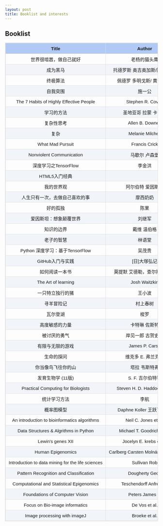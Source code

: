 ```yaml
---
layout: post
title: Booklist and interests
---
```

<style>
table {
    width: 100%; /*表格宽度*/
    max-width: 65em; /*表格最大宽度，避免表格过宽*/
    border: 1px solid #dedede; /*表格外边框设置*/
    margin: 15px auto; /*外边距*/
    border-collapse: collapse; /*使用单一线条的边框*/
    empty-cells: show; /*单元格无内容依旧绘制边框*/
    font-size: 15px;
    font-family: Arial;
}
table th,
table td {
  height: 35px; /*统一每一行的默认高度*/
  border: 1px solid #dedede; /*内部边框样式*/
  padding: 0 10px; /*内边距*/
}
table th {
    font-weight: bold; /*加粗*/
    text-align: center !important; /*内容居中，加上 !important 避免被 Markdown 样式覆盖*/
    background: rgba(100,149,237,0.5); /*背景色*/
}
table tbody tr:nth-child(2n) {
    background: rgba(158,188,226,0.12); 
}
table td:nth-child(1) {
    white-space: nowrap; 
}
table td:nth-child(2) {
    white-space: nowrap; 
}
table td:nth-child(3) {
    white-space: nowrap; 
}
table td:nth-child(4) {
    white-space: nowrap; 
}
</style>

## Booklist

|Title|Author|Finished|Review|
|:---:|:----:|:------:|:-----:|
|世界很喧嚣，做自己就好|老杨的猫头鹰|Y||
|成为黑马|托德罗斯 奥吉奥加斯/陈友勋 译|Y||
|终极算法|佩德罗 多明戈斯/ 黄芳萍 译|Y||
|自我突围|施一公|||
|The 7 Habits of Highly Effective People|Stephen R. Covey|Y||
|学习的方法|圣地亚哥 拉蒙 卡哈尔|Y||
|复杂性思考|Allen B. Downey|||
|复杂|Melanie Milchell|||
|What Mad Pursuit|Francis Crick|||
|Nonviolent Communication|马歇尔 卢森堡|||
|深度学习之TensorFlow|李金洪|||
|HTML5入门经典||||
|我的世界观|阿尔伯特 爱因斯坦|||
|人生只有一次，去做自己喜欢的事|摩西奶奶|Y||
|好的孤独|陈果|Y||
|爱因斯坦：想象颠覆世界|刘继军|||
|知识的边界|戴维 温伯格|||
|老子的智慧|林语堂|||
|Python 深度学习：基于TensorFlow|吴茂贵|||
|GitHub入门与实践|[日]大塚弘记|||
|如何阅读一本书|莫提默 艾德勒，查尔斯 范多伦|Y||
|The Art of learning|Josh Waitzkin|||
|一只特立独行的猪|王小波|Y||
|寻羊冒险记|村上春树|Y||
|瓦尔登湖|梭罗|||
|高度敏感的力量|卡特琳 佐斯特|||
|被讨厌的勇气|岸见一郎 古贺史健|||
|有限与无限的游戏|James P. Carse|||
|生命的探问|维克多 E. 弗兰克尔|||
|你当像鸟飞往你的山|塔拉 韦斯特弗|||
|发育生物学 (11版)|S. F. 吉尔伯特等|||
|Practical Computing for Biologists|Steven H. D. Haddock et al.|||
|统计学习方法|李航|||
|概率图模型|Daphne Koller 王跃飞等 译|||
|An introduction to bioinformatics algorithms|Neil C. Jones et al.|||
|Data Structures & Algrithms in Python|Michael T. Goodrich et al. |||
|Lewin's genes XII|Jocelyn E. krebs et al.|||
|Human Epigenomics|Carlberg Carsten Molnár Ferdinand|||
|Introduction to data mining for the life sciences|Sullivan Rob|||
|Pattern Recognition and Classification|Dougherty Geoff|||
|Computational and Statistical Epigenomics|Teschendorff Anfrew E.|||
|Foundations of Computer Vision|Peters James F.|||
|Focus on Bio-image informatics|De Vos et al.|||
|Image processing with imageJ|Broeke et al.|||

